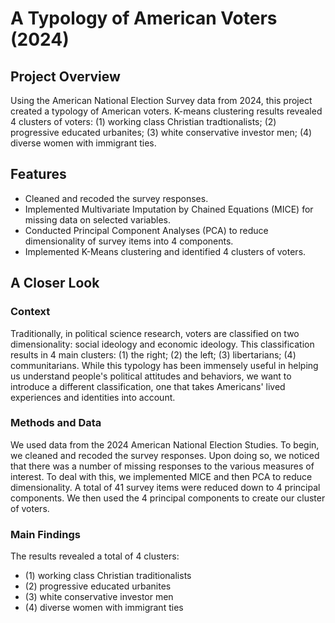 # A Typology of American Voters (2024)

## Project Overview
Using the American National Election Survey data from 2024, this project created a typology of American voters. K-means clustering results revealed 4 clusters of voters: (1) working class Christian tradtionalists; (2) progressive educated urbanites; (3) white conservative investor men; (4) diverse women with immigrant ties.

## Features
- Cleaned and recoded the survey responses.
- Implemented Multivariate Imputation by Chained Equations (MICE) for missing data on selected variables.
- Conducted Principal Component Analyses (PCA) to reduce dimensionality of survey items into 4 components.
- Implemented K-Means clustering and identified 4 clusters of voters.

## A Closer Look
### Context
Traditionally, in political science research, voters are classified on two dimensionality: social ideology and economic ideology. This classification results in 4 main clusters: (1) the right; (2) the left; (3) libertarians; (4) communitarians. While this typology has been immensely useful in helping us understand people's political attitudes and behaviors, we want to introduce a different classification, one that takes Americans' lived experiences and identities into account. 

### Methods and Data
We used data from the 2024 American National Election Studies. To begin, we cleaned and recoded the survey responses. Upon doing so, we noticed that there was a number of missing responses to the various measures of interest. To deal with this, we implemented MICE and then PCA to reduce dimensionality. A total of 41 survey items were reduced down to 4 principal components. We then used the 4 principal components to create our cluster of voters. 

### Main Findings
The results revealed a total of 4 clusters: 
- (1) working class Christian traditionalists
- (2) progressive educated urbanites
- (3) white conservative investor men
- (4) diverse women with immigrant ties




